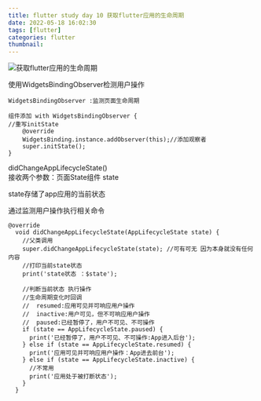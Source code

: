 ```yaml
---
title: flutter study day 10 获取flutter应用的生命周期
date: 2022-05-18 16:02:30
tags: [flutter]
categories: flutter
thumbnail:
---
```


![获取flutter应用的生命周期](https://res.craft.do/user/full/95b613cb-a607-3458-0fba-b0ca77de5993/doc/00741F1F-1715-4A21-A4E6-AE8CDA091219/6EB5EFD9-C299-4534-87C8-BC9E1C4EF2C0_2/NRAV6WqyKy8ygrNWs6vWxnjjdSur2AYc6E1RdwWrMu0z/Image.png)
<!-- more -->
使用WidgetsBindingObserver检测用户操作

```other
WidgetsBindingObserver :监测页面生命周期

组件添加 with WidgetsBindingObserver {
//重写initState
	@override
	WidgetsBinding.instance.addObserver(this);//添加观察者
	super.initState();
}

```


didChangeAppLifecycleState()  
接收两个参数：页面State组件 state

state存储了app应用的当前状态

通过监测用户操作执行相关命令

```other
@override
  void didChangeAppLifecycleState(AppLifecycleState state) {
    //父类调用
    super.didChangeAppLifecycleState(state); //可有可无 因为本身就没有任何内容
    //打印当前state状态
    print('state状态 ：$state');

    //判断当前状态 执行操作
    //生命周期变化时回调
    //  resumed:应用可见并可响应用户操作
    //  inactive:用户可见，但不可响应用户操作
    //  paused:已经暂停了，用户不可见、不可操作
    if (state == AppLifecycleState.paused) {
      print('已经暂停了，用户不可见、不可操作:App进入后台');
    } else if (state == AppLifecycleState.resumed) {
      print('应用可见并可响应用户操作：App进去前台');
    } else if (state == AppLifecycleState.inactive) {
      //不常用
      print('应用处于被打断状态');
    }
  }
```

